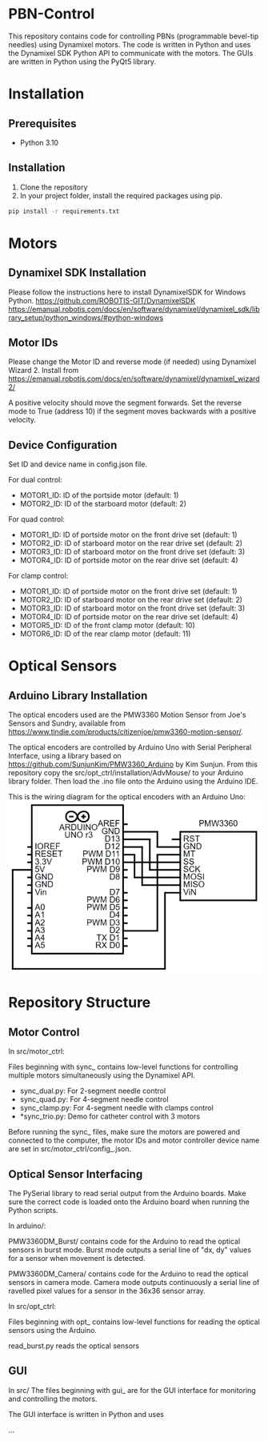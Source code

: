 # PBN-Control
This repository contains code for controlling PBNs (programmable bevel-tip needles) using Dynamixel motors. The code is written in Python and uses the Dynamixel SDK Python API to communicate with the motors. The GUIs are written in Python using the PyQt5 library.

# Installation
## Prerequisites
- Python 3.10

## Installation
1. Clone the repository
2. In your project folder, install the required packages using pip.
```bash
pip install -r requirements.txt
```

# Motors
## Dynamixel SDK Installation
Please follow the instructions here to install DynamixelSDK for Windows Python.
https://github.com/ROBOTIS-GIT/DynamixelSDK
https://emanual.robotis.com/docs/en/software/dynamixel/dynamixel_sdk/library_setup/python_windows/#python-windows

## Motor IDs
Please change the Motor ID and reverse mode (if needed) using Dynamixel Wizard 2. Install from https://emanual.robotis.com/docs/en/software/dynamixel/dynamixel_wizard2/

A positive velocity should move the segment forwards. Set the reverse mode to True (address 10) if the segment moves backwards with a positive velocity.

## Device Configuration
Set ID and device name in config.json file.

For dual control:
- MOTOR1_ID: ID of the portside motor (default: 1)
- MOTOR2_ID: ID of the starboard motor (default: 2)

For quad control:
- MOTOR1_ID: ID of portside motor on the front drive set (default: 1)
- MOTOR2_ID: ID of starboard motor on the rear drive set (default: 2)
- MOTOR3_ID: ID of starboard motor on the front drive set (default: 3)
- MOTOR4_ID: ID of portside motor on the rear drive set (default: 4)

For clamp control:
- MOTOR1_ID: ID of portside motor on the front drive set (default: 1)
- MOTOR2_ID: ID of starboard motor on the rear drive set (default: 2)
- MOTOR3_ID: ID of starboard motor on the front drive set (default: 3)
- MOTOR4_ID: ID of portside motor on the rear drive set (default: 4)
- MOTOR5_ID: ID of the front clamp motor (default: 10)
- MOTOR6_ID: ID of the rear clamp motor (default: 11)

# Optical Sensors
## Arduino Library Installation
The optical encoders used are the PMW3360 Motion Sensor from Joe's Sensors and Sundry, available from https://www.tindie.com/products/citizenjoe/pmw3360-motion-sensor/.

The optical encoders are controlled by Arduino Uno with Serial Peripheral Interface, using a library based on https://github.com/SunjunKim/PMW3360_Arduino by Kim Sunjun. From this repository copy the src/opt_ctrl/installation/AdvMouse/ to your Arduino library folder. Then load the .ino file onto the Arduino using the Arduino IDE.

This is the wiring diagram for the optical encoders with an Arduino Uno:
![alt text](https://github.com/ryanlleung/PBN-Control/blob/main/images/wiring.png "Wiring Diagram")


# Repository Structure
## Motor Control
In src/motor_ctrl:

Files beginning with sync_ contains low-level functions for controlling multiple motors simultaneously using the Dynamixel API.

- sync_dual.py: For 2-segment needle control
- sync_quad.py: For 4-segment needle control
- sync_clamp.py: For 4-segment needle with clamps control
- *sync_trio.py: Demo for catheter control with 3 motors

Before running the sync_ files, make sure the motors are powered and connected to the computer, the motor IDs and motor controller device name are set in src/motor_ctrl/config_<SETUP>.json.

## Optical Sensor Interfacing
The PySerial library to read serial output from the Arduino boards. Make sure the correct code is loaded onto the Arduino board when running the Python scripts.

In arduino/:

PMW3360DM_Burst/ contains code for the Arduino to read the optical sensors in burst mode. Burst mode outputs a serial line of "dx, dy" values for a sensor when movement is detected. 

PMW3360DM_Camera/ contains code for the Arduino to read the optical sensors in camera mode. Camera mode outputs continuously a serial line of ravelled pixel values for a sensor in the 36x36 sensor array.

In src/opt_ctrl:

Files beginning with opt_ contains low-level functions for reading the optical sensors using the Arduino.

read_burst.py reads the optical sensors

## GUI
In src/ The files beginning with gui_ are for the GUI interface for monitoring and controlling the motors.

The GUI interface is written in Python and uses 

...



